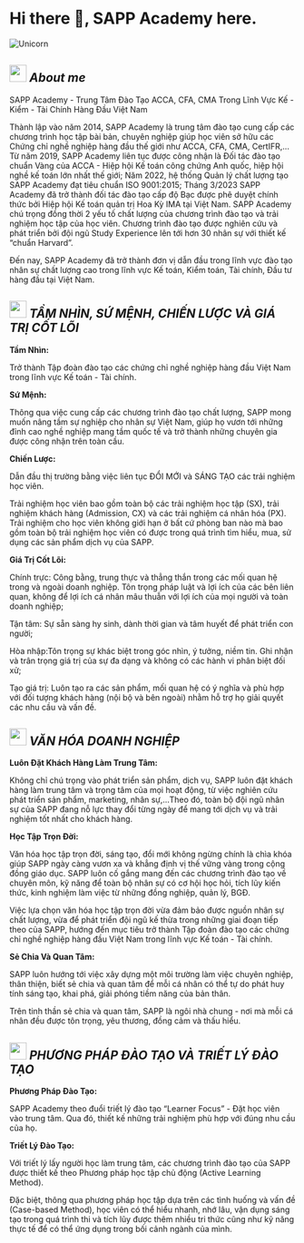 # Hi there 👋, SAPP Academy here. 

<img alt="Unicorn" src="https://lh5.googleusercontent.com/fh5HwJGIvfMBh1xT8-BUcOlwppZ05uPi1xNRMsLc_FI3KDmTokfuGUy-rfZxhQ43cuJVZGCIMUDik4szSzfFPrz1eaOdMd6Entx6OS4_WwSzTCGZDmMST4T4UzyKXZgi0ZyRZOmka4WEFkvunX-o4eyZrqzIfrAeHDVkP7TyG_rzoB_ly_S2Hc5v5FDk2g" />

## <img src="https://media.giphy.com/media/ObNTw8Uzwy6KQ/giphy.gif" width="30px">&nbsp;***About me***

SAPP  Academy - Trung Tâm Đào Tạo ACCA, CFA, CMA Trong Lĩnh Vực Kế - Kiểm - Tài Chính Hàng Đầu Việt Nam 

Thành lập vào năm 2014, SAPP Academy là trung tâm đào tạo cung cấp các chương trình học tập bài bản, chuyên nghiệp giúp học viên sở hữu các Chứng chỉ nghề nghiệp hàng đầu thế giới như ACCA, CFA, CMA, CertIFR,...
Từ năm 2019, SAPP Academy liên tục được công nhận là Đối tác đào tạo chuẩn Vàng của ACCA - Hiệp hội Kế toán công chứng Anh quốc, hiệp hội nghề kế toán lớn nhất thế giới;
Năm 2022, hệ thống Quản lý chất lượng tạo SAPP Academy đạt tiêu chuẩn ISO 9001:2015;
Tháng 3/2023 SAPP Academy đã trở thành đối tác đào tạo cấp độ Bạc được phê duyệt chính thức bởi Hiệp hội Kế toán quản trị Hoa Kỳ IMA tại Việt Nam.
SAPP Academy chú trọng đồng thời 2 yếu tố chất lượng của chương trình đào tạo và trải nghiệm học tập của học viên. Chương trình đào tạo được nghiên cứu và phát triển bởi đội ngũ Study Experience lên tới hơn 30 nhân sự với thiết kế “chuẩn Harvard”. 

Đến nay, SAPP Academy đã trở thành đơn vị dẫn đầu trong lĩnh vực đào tạo nhân sự chất lượng cao trong lĩnh vực Kế toán, Kiểm toán, Tài chính, Đầu tư hàng đầu tại Việt Nam. 

## <img src="https://media.giphy.com/media/ObNTw8Uzwy6KQ/giphy.gif" width="30px">&nbsp;***TẦM NHÌN, SỨ MỆNH, CHIẾN LƯỢC VÀ GIÁ TRỊ CỐT LÕI***

__Tầm Nhìn:__

Trở thành Tập đoàn đào tạo các chứng chỉ nghề nghiệp hàng đầu Việt Nam trong lĩnh vực Kế toán - Tài chính. 

__Sứ Mệnh:__  

Thông qua việc cung cấp các chương trình đào tạo chất lượng, SAPP mong muốn nâng tầm sự nghiệp cho nhân sự Việt Nam, giúp họ vươn tới những đỉnh cao nghề nghiệp mang tầm quốc tế và trở thành những chuyên gia được công nhận trên toàn cầu.

__Chiến Lược:__    

Dẫn đầu thị trường bằng việc liên tục ĐỔI MỚI và SÁNG TẠO các trải nghiệm học viên.

Trải nghiệm học viên bao gồm toàn bộ các trải nghiệm học tập (SX), trải nghiệm khách hàng (Admission, CX) và các trải nghiệm cá nhân hóa (PX). Trải nghiệm cho học viên không giới hạn ở bất cứ phòng ban nào mà bao gồm toàn bộ trải nghiệm học viên có được trong quá trình tìm hiểu, mua, sử dụng các sản phẩm dịch vụ của SAPP.

__Giá Trị Cốt Lõi:__ 

Chính trực: Công bằng, trung thực và thẳng thắn trong các mối quan hệ trong và ngoài doanh nghiệp. Tôn trọng pháp luật và lợi ích của các bên liên quan, không để lợi ích cá nhân mâu thuẫn với lợi ích của mọi người và toàn doanh nghiệp;

Tận tâm: Sự sẵn sàng hy sinh, dành thời gian và tâm huyết để phát triển con người;

Hòa nhập:Tôn trọng sự khác biệt trong góc nhìn, ý tưởng, niềm tin. Ghi nhận và trân trọng giá trị của sự đa dạng và không có các hành vi phân biệt đối xử;

Tạo giá trị: Luôn tạo ra các sản phẩm, mối quan hệ có ý nghĩa và phù hợp với đối tượng khách hàng (nội bộ và bên ngoài) nhằm hỗ trợ họ giải quyết các nhu cầu và vấn đề.

## <img src="https://media.giphy.com/media/ObNTw8Uzwy6KQ/giphy.gif" width="30px">&nbsp;***VĂN HÓA DOANH NGHIỆP***

__Luôn Đặt Khách Hàng Làm Trung Tâm:__  

Không chỉ chú trọng vào phát triển sản phẩm, dịch vụ, SAPP luôn đặt khách hàng làm trung tâm và trọng tâm của mọi hoạt động, từ việc nghiên cứu phát triển sản phẩm, marketing, nhân sự,...Theo đó, toàn bộ đội ngũ nhân sự của SAPP đang nỗ lực thay đổi từng ngày để mang tới dịch vụ và trải nghiệm tốt nhất cho khách hàng. 

__Học Tập Trọn Đời:__ 

Văn hóa học tập trọn đời, sáng tạo, đổi mới không ngừng chính là chìa khóa giúp SAPP ngày càng vươn xa và khẳng định vị thế vững vàng trong cộng đồng giáo dục. SAPP luôn cố gắng mang đến các chương trình đào tạo về chuyên môn, kỹ năng để toàn bộ nhân sự có cơ hội học hỏi, tích lũy kiến thức, kinh nghiệm làm việc từ những đồng nghiệp, quản lý, BGĐ. 

Việc lựa chọn văn hóa học tập trọn đời vừa đảm bảo được nguồn nhân sự chất lượng, vừa để phát triển đội ngũ kế thừa trong những giai đoạn tiếp theo của SAPP, hướng đến mục tiêu trở thành Tập đoàn đào tạo các chứng chỉ nghề nghiệp hàng đầu Việt Nam trong lĩnh vực Kế toán - Tài chính. 

__Sẻ Chia Và Quan Tâm:__ 

SAPP luôn hướng tới việc xây dựng một môi trường làm việc chuyên nghiệp, thân thiện, biết sẻ chia và quan tâm để mỗi cá nhân có thể tự do phát huy tính sáng tạo, khai phá, giải phóng tiềm năng của bản thân. 

Trên tinh thần sẻ chia và quan tâm, SAPP là ngôi nhà chung - nơi mà mỗi cá nhân đều được tôn trọng, yêu thương, đồng cảm và thấu hiểu.

## <img src="https://media.giphy.com/media/ObNTw8Uzwy6KQ/giphy.gif" width="30px">&nbsp;***PHƯƠNG PHÁP ĐÀO TẠO VÀ TRIẾT LÝ ĐÀO TẠO***

__Phương Pháp Đào Tạo:__  

SAPP Academy theo đuổi triết lý đào tạo “Learner Focus” - Đặt học viên vào trung tâm. Qua đó, thiết kế những trải nghiệm phù hợp với đúng nhu cầu của họ. 

__Triết Lý Đào Tạo:__  

Với triết lý lấy người học làm trung tâm, các chương trình đào tạo của SAPP được thiết kế theo Phương pháp học tập chủ động (Active Learning Method). 

Đặc biệt, thông qua phương pháp học tập dựa trên các tình huống và vấn đề (Case-based Method), học viên có thể hiểu nhanh, nhớ lâu, vận dụng sáng tạo trong quá trình thi và tích lũy được thêm nhiều tri thức cũng như kỹ năng thực tế để có thể ứng dụng trong bối cảnh ngành của mình. 
